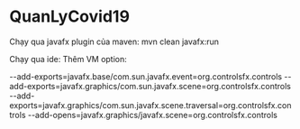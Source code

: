 # QuanLyCovid19
Chạy qua javafx plugin của maven: mvn clean javafx:run

Chạy qua ide: Thêm VM option:

--add-exports=javafx.base/com.sun.javafx.event=org.controlsfx.controls
--add-exports=javafx.graphics/com.sun.javafx.scene=org.controlsfx.controls
--add-exports=javafx.graphics/com.sun.javafx.scene.traversal=org.controlsfx.controls
--add-opens=javafx.graphics/javafx.scene=org.controlsfx.controls
